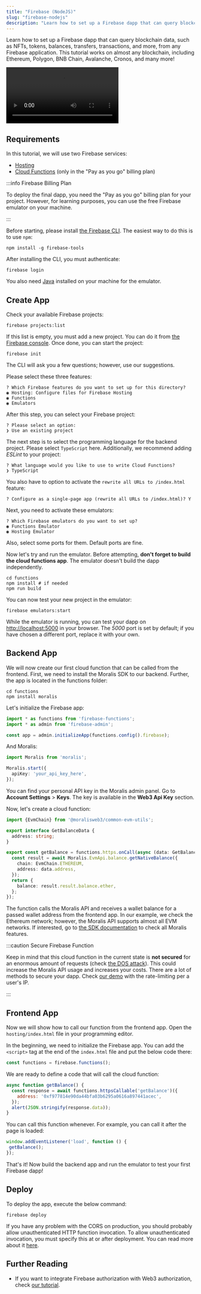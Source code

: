 ```yaml
---
title: "Firebase (NodeJS)"
slug: "firebase-nodejs"
description: "Learn how to set up a Firebase dapp that can query blockchain data, such as NFTs, tokens, balances, transfers, transactions, and more, from any Firebase application. This tutorial works on almost any blockchain, including Ethereum, Polygon, BNB Chain, Avalanche, Cronos, and many more!"
---
```


Learn how to set up a Firebase dapp that can query blockchain data, such as NFTs, tokens, balances, transfers, transactions, and more, from any Firebase application. This tutorial works on almost any blockchain, including Ethereum, Polygon, BNB Chain, Avalanche, Cronos, and many more!

<video controls>
  <source src="/video/4f09542-moralis-firebase-2.mp4"/>
</video>

## Requirements

In this tutorial, we will use two Firebase services:

- [Hosting](https://firebase.google.com/docs/hosting)
- [Cloud Functions](https://firebase.google.com/docs/functions) (only in the "Pay as you go" billing plan)

:::info Firebase Billing Plan

To deploy the final dapp, you need the "Pay as you go" billing plan for your project. However, for learning purposes, you can use the free Firebase emulator on your machine.

:::

Before starting, please install [the Firebase CLI](https://firebase.google.com/docs/cli). The easiest way to do this is to use `npm`:

```
npm install -g firebase-tools
```



After installing the CLI, you must authenticate:

```
firebase login
```



You also need [Java](https://www.oracle.com/java/technologies/javase/jdk18-archive-downloads.html) installed on your machine for the emulator.

## Create App

Check your available Firebase projects:

```shell
firebase projects:list
```



If this list is empty, you must add a new project. You can do it from [the Firebase console](https://console.firebase.google.com/). Once done, you can start the project:

```shell
firebase init
```



The CLI will ask you a few questions; however, use our suggestions.

Please select these three features:

```
? Which Firebase features do you want to set up for this directory?
◉ Hosting: Configure files for Firebase Hosting
◉ Functions
◉ Emulators
```



After this step, you can select your Firebase project:

```
? Please select an option:
❯ Use an existing project
```



The next step is to select the programming language for the backend project. Please select `TypeScript` here. Additionally, we recommend adding _ESLint_ to your project:

```
? What language would you like to use to write Cloud Functions?
❯ TypeScript 
```



You also have to option to activate the `rewrite all URLs to /index.html` feature:

```
? Configure as a single-page app (rewrite all URLs to /index.html)? Y
```



Next, you need to activate these emulators:

```
? Which Firebase emulators do you want to set up? 
◉ Functions Emulator
◉ Hosting Emulator
```



Also, select some ports for them. Default ports are fine.

Now let's try and run the emulator. Before attempting, **don't forget to build the cloud functions app**. The emulator doesn't build the dapp independently.

```shell
cd functions
npm install # if needed
npm run build
```



You can now test your new project in the emulator:

```shell
firebase emulators:start
```



While the emulator is running, you can test your dapp on [<http://localhost:5000>](http://localhost:5000) in your browser. The _5000_ port is set by default; if you have chosen a different port, replace it with your own.

## Backend App

We will now create our first cloud function that can be called from the frontend. First, we need to install the Moralis SDK to our backend. Further, the app is located in the functions folder:

```
cd functions
npm install moralis
```



Let's initialize the Firebase app:

```typescript functions/src/index.ts
import * as functions from 'firebase-functions';
import * as admin from 'firebase-admin';

const app = admin.initializeApp(functions.config().firebase);
```



And Moralis:

```typescript functions/src/index.ts
import Moralis from 'moralis';

Moralis.start({
  apiKey: 'your_api_key_here',
});
```



You can find your personal API key in the Moralis admin panel. Go to **Account Settings** > **Keys**. The key is available in the **Web3 Api Key** section.

Now, let's create a cloud function:

```typescript functions/src/index.ts
import {EvmChain} from '@moralisweb3/common-evm-utils';

export interface GetBalanceData {
  address: string;
}

export const getBalance = functions.https.onCall(async (data: GetBalanceData) => {
  const result = await Moralis.EvmApi.balance.getNativeBalance({
    chain: EvmChain.ETHEREUM,
    address: data.address,
  });
  return {
    balance: result.result.balance.ether,
  };
});
```



The function calls the Moralis API and receives a wallet balance for a passed wallet address from the frontend app. In our example, we check the Ethereum network; however, the Moralis API supports almost all EVM networks. If interested, go to [the SDK documentation](/web3-data-api/moralis-sdk) to check all Moralis features.

:::caution Secure Firebase Function

Keep in mind that this cloud function in the current state is **not secured** for an enormous amount of requests (check [the DOS attack](https://en.wikipedia.org/wiki/Denial-of-service_attack)). This could increase the Moralis API usage and increases your costs. There are a lot of methods to secure your dapp. Check [our demo](https://github.com/MoralisWeb3/Moralis-JS-SDK/tree/main/demos/firebase-proxy) with the rate-limiting per a user's IP.

:::

## Frontend App

Now we will show how to call our function from the frontend app. Open the `hosting/index.html` file in your programming editor.

In the beginning, we need to initialize the Firebase app. You can add the `<script>` tag at the end of the `index.html` file and put the below code there:

```javascript hosting/index.html
const functions = firebase.functions();
```



We are ready to define a code that will call the cloud function:

```javascript hosting/index.html
async function getBalance() {
  const response = await functions.httpsCallable('getBalance')({
    address: '0xf977814e90da44bfa03b6295a0616a897441acec',
  });
  alert(JSON.stringify(response.data));
}
```



You can call this function whenever. For example, you can call it after the page is loaded:

```javascript hosting/index.html
window.addEventListener('load', function () {
 getBalance(); 
});
```



That's it! Now build the backend app and run the emulator to test your first Firebase dapp!

## Deploy

To deploy the app, execute the below command:

```
firebase deploy
```



If you have any problem with the CORS on production, you should probably allow unauthenticated HTTP function invocation. To allow unauthenticated invocation, you must specify this at or after deployment. You can read more about it [here](https://cloud.google.com/functions/docs/securing/managing-access-iam#allowing_unauthenticated_http_function_invocation).

## Further Reading

- If you want to integrate Firebase authorization with Web3 authorization, check [our tutorial](/authentication-api/integrations/firebase-nodejs).